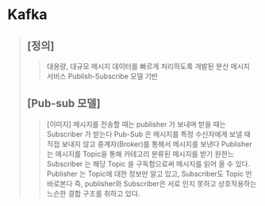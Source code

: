 # Kafka
> ## [정의]
>> 대용량, 대규모 메시지 데이터를 빠르게 처리하도록 개발된 분산 메시지 서비스
>> Publish-Subscribe 모델 기반
> ## [Pub-sub 모델]
>> [이미지]
>> 메시지를 전송할 때는 publisher 가 보내며 받을 때는 Subscriber 가 받는다
>> Pub-Sub 은 메시지를 특정 수신자에게 보낼 때 직접 보내지 않고 중계자(Broker)를 통해서 메시지를 보낸다
>> Publisher 는 메시지를 Topic을 통해 카테고리
>> 분류된 메시지를 받기 원한느 Subscriber 는 해당 Topic 을 구독함으로써 메시지를 읽어 올 수 있다.
>> Publisher 는 Topic에 대한 정보만 알고 있고, Subscriber도 Topic 만 바로본다
>> 즉, publisher와 Subscriber은 서로 인지 못하고 상호작용하는 느슨한 결합 구조를 취하고 있다.
